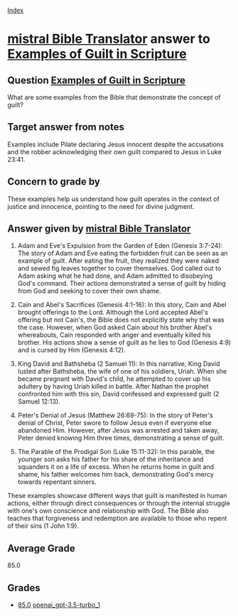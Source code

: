 
[Index](../../../index.md)
# [mistral Bible Translator](../../answering_models/mistral_Bible_Translator.md) answer to [Examples of Guilt in Scripture](../../questions/Examples_of_Guilt_in_Scripture.md)

## Question [Examples of Guilt in Scripture](../../questions/Examples_of_Guilt_in_Scripture.md)
What are some examples from the Bible that demonstrate the concept of guilt?

## Target answer from notes
Examples include Pilate declaring Jesus innocent despite the accusations and the robber acknowledging their own guilt compared to Jesus in Luke 23:41.

## Concern to grade by
These examples help us understand how guilt operates in the context of justice and innocence, pointing to the need for divine judgment.

## Answer given by [mistral Bible Translator](../../answering_models/mistral_Bible_Translator.md)
1. Adam and Eve's Expulsion from the Garden of Eden (Genesis 3:7-24): The story of Adam and Eve eating the forbidden fruit can be seen as an example of guilt. After eating the fruit, they realized they were naked and sewed fig leaves together to cover themselves. God called out to Adam asking what he had done, and Adam admitted to disobeying God's command. Their actions demonstrated a sense of guilt by hiding from God and seeking to cover their own shame.

2. Cain and Abel's Sacrifices (Genesis 4:1-16): In this story, Cain and Abel brought offerings to the Lord. Although the Lord accepted Abel's offering but not Cain's, the Bible does not explicitly state why that was the case. However, when God asked Cain about his brother Abel's whereabouts, Cain responded with anger and eventually killed his brother. His actions show a sense of guilt as he lies to God (Genesis 4:9) and is cursed by Him (Genesis 4:12).

3. King David and Bathsheba (2 Samuel 11): In this narrative, King David lusted after Bathsheba, the wife of one of his soldiers, Uriah. When she became pregnant with David's child, he attempted to cover up his adultery by having Uriah killed in battle. After Nathan the prophet confronted him with this sin, David confessed and expressed guilt (2 Samuel 12:13).

4. Peter's Denial of Jesus (Matthew 26:69-75): In the story of Peter's denial of Christ, Peter swore to follow Jesus even if everyone else abandoned Him. However, after Jesus was arrested and taken away, Peter denied knowing Him three times, demonstrating a sense of guilt.

5. The Parable of the Prodigal Son (Luke 15:11-32): In this parable, the younger son asks his father for his share of the inheritance and squanders it on a life of excess. When he returns home in guilt and shame, his father welcomes him back, demonstrating God's mercy towards repentant sinners.

These examples showcase different ways that guilt is manifested in human actions, either through direct consequences or through the internal struggle with one's own conscience and relationship with God. The Bible also teaches that forgiveness and redemption are available to those who repent of their sins (1 John 1:9).

## Average Grade
85.0

## Grades
 * [85.0](./Examples_of_Guilt_in_Scripture_grades/openai_gpt-3.5-turbo_1.md) [openai_gpt-3.5-turbo_1](../../grading_models/openai_gpt-3.5-turbo_1.md)
